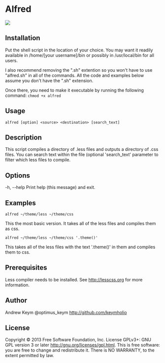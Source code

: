 # Alfred
<img src="https://raw.github.com/keymholio/alfred/master/alfred.jpg"/>

## Installation
Put the shell script in the location of your choice. You may want it readily available in /home/[your username]/bin or possibly in /usr/local/bin for all users.

I also recommend removing the ".sh" extention so you won't have to use "alfred.sh" in all of the commands. All the code and examples below assume you don't have the ".sh" extension.

Once there, you need to make it executable by running the following command:
`chmod +x alfred`

## Usage
`alfred [option] <source> <destination> [search_text]` 

## Description
This script compiles a directory of .less files and outputs a directory of .css files. You can search text within the file (optional 'search_text' parameter to filter which less files to compile.

## Options
  -h, --help	Print help (this message) and exit.

## Examples
`alfred ~/theme/less ~/theme/css`

This the most basic version. It takes all of the less files and compiles them as css.

`alfred ~/theme/less ~/theme/css '.theme()'`

This takes all of the less files with the text '.theme()' in them and compiles them to css.

## Prerequisites
Less compiler needs to be installed. See http://lesscss.org for more information.

## Author
Andrew Keym @optimus_keym
http://github.com/keymholio

## License
Copyright © 2013 Free Software Foundation, Inc. License  GPLv3+:  GNU
GPL version 3 or later <http://gnu.org/licenses/gpl.html>.
This  is  free  software:  you  are free to change and redistribute it.
There is NO WARRANTY, to the extent permitted by law.
